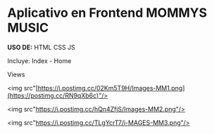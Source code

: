 <h1>Aplicativo en Frontend MOMMYS MUSIC</h1>

<p>
<strong>USO DE:</strong>
HTML
CSS
JS

Incluye: Index - Home

</p>

Views

<img src"[https://i.postimg.cc/02Km5T9H/Images-MM1.png](https://postimg.cc/RN9qXb6c)"/>

<img src"https://i.postimg.cc/hQn4ZfjS/Images-MM2.png"/>

<img src"https://i.postimg.cc/TLgYcrT7/i-MAGES-MM3.png"/>
